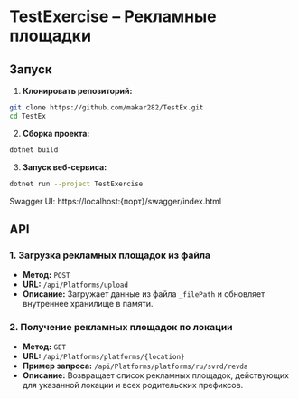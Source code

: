 
# TestExercise – Рекламные площадки

## Запуск

1. **Клонировать репозиторий:**
```bash
git clone https://github.com/makar282/TestEx.git
cd TestEx
```
2. **Сборка проекта:**
```bash
dotnet build
```
3. **Запуск веб-сервиса:**
```bash
dotnet run --project TestExercise
```
Swagger UI:
https://localhost:{порт}/swagger/index.html

## API

### 1. Загрузка рекламных площадок из файла

* **Метод:** `POST`
* **URL:** `/api/Platforms/upload`
* **Описание:** Загружает данные из файла `_filePath` и обновляет внутреннее хранилище в памяти.

### 2. Получение рекламных площадок по локации

* **Метод:** `GET`
* **URL:** `/api/Platforms/platforms/{location}`
* **Пример запроса:** `/api/Platforms/platforms/ru/svrd/revda`
* **Описание:** Возвращает список рекламных площадок, действующих для указанной локации и всех родительских префиксов.
